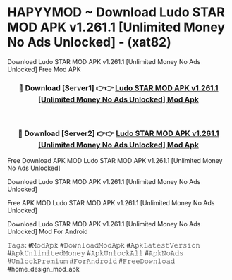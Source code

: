 # HAPYYMOD ~ Download Ludo STAR MOD APK v1.261.1 [Unlimited Money No Ads Unlocked] - (xat82)
Download Ludo STAR MOD APK v1.261.1 [Unlimited Money No Ads Unlocked] Free Mod APK

<div align="center">
<h3>🔴 Download [Server1] 👉👉 <a href="https://apk-comot.site?title=Ludo_STAR_MOD_APK_v1.261.1_[Unlimited_Money_No_Ads_Unlocked]">Ludo STAR MOD APK v1.261.1 [Unlimited Money No Ads Unlocked] Mod Apk</a></h3><br>

<h3>🔴 Download [Server2] 👉👉 <a href="https://apk-comot.site?title=Ludo_STAR_MOD_APK_v1.261.1_[Unlimited_Money_No_Ads_Unlocked]">Ludo STAR MOD APK v1.261.1 [Unlimited Money No Ads Unlocked] Mod Apk</a></h3>
</div>


Free Download APK MOD Ludo STAR MOD APK v1.261.1 [Unlimited Money No Ads Unlocked]

Download Ludo STAR MOD APK v1.261.1 [Unlimited Money No Ads Unlocked] 

Free APK MOD Ludo STAR MOD APK v1.261.1 [Unlimited Money No Ads Unlocked] 

Download Ludo STAR MOD APK v1.261.1 [Unlimited Money No Ads Unlocked] Mod For Android

𝚃𝚊𝚐𝚜: #𝙼𝚘𝚍𝙰𝚙𝚔 #𝙳𝚘𝚠𝚗𝚕𝚘𝚊𝚍𝙼𝚘𝚍𝙰𝚙𝚔 #𝙰𝚙𝚔𝙻𝚊𝚝𝚎𝚜𝚝𝚅𝚎𝚛𝚜𝚒𝚘𝚗 #𝙰𝚙𝚔𝚄𝚗𝚕𝚒𝚖𝚒𝚝𝚎𝚍𝙼𝚘𝚗𝚎𝚢 #𝙰𝚙𝚔𝚄𝚗𝚕𝚘𝚌𝚔𝙰𝚕𝚕 #𝙰𝚙𝚔𝙽𝚘𝙰𝚍𝚜 #𝚄𝚗𝚕𝚘𝚌𝚔𝙿𝚛𝚎𝚖𝚒𝚞𝚖 #𝙵𝚘𝚛𝙰𝚗𝚍𝚛𝚘𝚒𝚍 #𝙵𝚛𝚎𝚎𝙳𝚘𝚠𝚗𝚕𝚘𝚊𝚍 #home_design_mod_apk